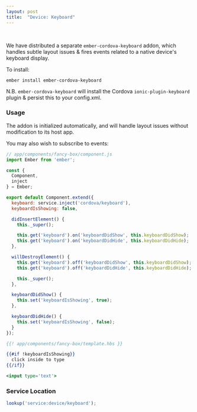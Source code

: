 ```yaml
---
layout: post
title:  "Device: Keyboard"
---
```


<br>

We have distributed a separate `ember-cordova-keyboard` addon, which handles
subtle layout issues & fires events related to a native device's keyboard
display.

To install:
```
ember install ember-cordova-keyboard
```

N.B. `ember-cordova-keyboard` will install the Cordova `ionic-plugin-keyboard`
plugin & persist this to your config.xml.

### Usage
The addon is initialized automatically, and will handle layout issues without
modification to its host app.

You may also wish to subscribe to events:

```js
// app/components/fancy-box/component.js
import Ember from 'ember';

const {
  Component,
  inject
} = Ember;

export default Component.extend({
  keyboard: service.inject('cordova/keyboard'),
  keyboardIsShowing: false,

  didInsertElement() {
    this._super();

    this.get('keyboard').on('keyboardDidShow', this.keyboardDidShow);
    this.get('keyboard').on('keyboardDidHide', this.keyboardDidHide);
  },

  willDestroyElement() {
    this.get('keyboard').off('keyboardDidShow', this.keyboardDidShow);
    this.get('keyboard').off('keyboardDidHide', this.keyboardDidHide);

    this._super();
  },

  keyboardDidShow() {
    this.set('keyboardIsShowing', true);
  },

  keyboardDidHide() {
    this.set('keyboardIsShowing', false);
  }
});
```

```hbs
{{! app/components/fancy-box/template.hbs }}

{{#if !keyboardIsShowing}}
  click inside to type
{{/if}}

<input type='text'>
```

### Service Location

```js
lookup('service:device/keyboard');
```
